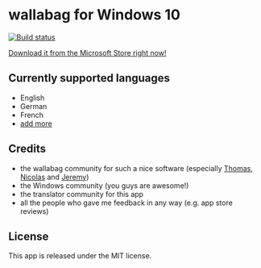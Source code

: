 wallabag for Windows 10
================
[![Build status](https://ci.appveyor.com/api/projects/status/v7ut97kjncsu1l01?svg=true)](https://ci.appveyor.com/project/jlnostr/windows-app)

[Download it from the Microsoft Store right now!](https://www.microsoft.com/store/apps/9nblggh5x3p6)

## Currently supported languages
- English
- German
- French
- [add more](https://github.com/wallabag/windows-app/wiki/Translations)

## Credits
- the wallabag community for such a nice software (especially [Thomas](https://github.com/tcitworld), [Nicolas](https://github.com/nicosomb) and [Jeremy](https://github.com/j0k3r))
- the Windows community (you guys are awesome!)
- the translator community for this app
- all the people who gave me feedback in any way (e.g. app store reviews)

## License
This app is released under the MIT license.
